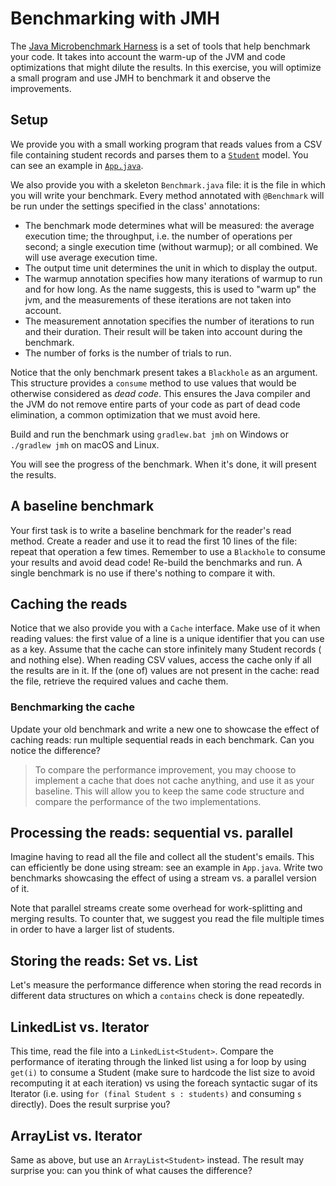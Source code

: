 # Benchmarking with JMH

The [Java Microbenchmark Harness](https://github.com/openjdk/jmh) is a set of
tools that help benchmark your code. It takes into account the warm-up of the
JVM and code optimizations that might dilute the results. In this exercise, you
will optimize a small program and use JMH to benchmark it and observe the
improvements.

## Setup

We provide you with a small working program that reads values from a CSV file
containing student records and parses them to
a [`Student`](src/main/java/example/Student.java) model. You can see an
example in [`App.java`](src/main/java/App.java).

We also provide you with a skeleton `Benchmark.java` file: it is the file in
which you will write your benchmark. Every method annotated with `@Benchmark`
will be run under the settings specified in the class' annotations:

- The benchmark mode determines what will be measured: the average execution
  time; the throughput, i.e. the number of operations per second; a single
  execution time (without warmup); or all combined. We will use average
  execution time.
- The output time unit determines the unit in which to display the output.
- The warmup annotation specifies how many iterations of warmup to run and for
  how long. As the name suggests, this is used to "warm up" the jvm, and the
  measurements of these iterations are not taken into account.
- The measurement annotation specifies the number of iterations to run and their
  duration. Their result will be taken into account during the benchmark.
- The number of forks is the number of trials to run.

Notice that the only benchmark present takes a `Blackhole` as an argument. This
structure provides a `consume` method to use values that would be otherwise
considered as *dead code*.
This ensures the Java compiler and the JVM do not remove entire parts of your
code as part of dead code elimination, a common optimization that we must avoid
here.

Build and run the benchmark using `gradlew.bat jmh` on Windows or `./gradlew jmh` on macOS and Linux.

You will see the progress of the benchmark. When it's done, it will present the
results.

## A baseline benchmark

Your first task is to write a baseline benchmark for the reader's read method.
Create a reader and use it to read the first 10 lines of the file: repeat that
operation a few times. Remember to use a `Blackhole` to consume your results and
avoid dead code! Re-build the benchmarks and run. A single benchmark is no use
if there's nothing to compare it with.

## Caching the reads

Notice that we also provide you with a `Cache` interface. Make use of it when
reading values: the first value of a line is a unique identifier that you can
use as a key. Assume that the cache can store infinitely many Student records (
and nothing else). When reading CSV values, access the cache only if all the
results are in it. If the (one of) values are not present in the cache: read the
file, retrieve the required values and cache them.

### Benchmarking the cache

Update your old benchmark and write a new one to showcase the effect of caching
reads: run multiple sequential reads in each benchmark. Can you notice the
difference?

> To compare the performance improvement, you may choose to implement a cache
> that does not cache anything, and use it as your baseline. This will allow you
> to keep the same code structure and compare the performance of the two
> implementations.

## Processing the reads: sequential vs. parallel

Imagine having to read all the file and collect all the student's emails. This
can efficiently be done using stream: see an example in `App.java`. Write two
benchmarks showcasing the effect of using a stream vs. a parallel version of it.

Note that parallel streams create some overhead for work-splitting and merging
results. To counter that, we suggest you read the file multiple times in order
to have a larger list of students.

## Storing the reads: Set vs. List

Let's measure the performance difference when storing the read records in
different data structures on which a `contains` check is done repeatedly.

## LinkedList vs. Iterator

This time, read the file into a `LinkedList<Student>`. Compare the performance
of iterating through the linked list using a for loop by using `get(i)` to
consume a Student (make sure to hardcode the list size to avoid recomputing it
at each iteration) vs using the foreach syntactic sugar of its Iterator (i.e.
using `for (final Student s : students)` and consuming `s` directly). Does the
result surprise you?

## ArrayList vs. Iterator

Same as above, but use an `ArrayList<Student>` instead. The result may surprise
you: can you think of what causes the difference?
